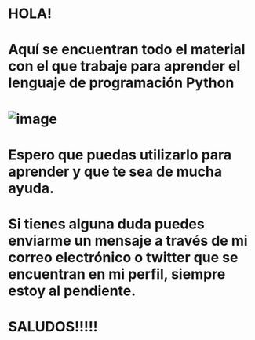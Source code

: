 # HOLA! 
# Aquí se encuentran todo el material con el que trabaje para aprender el lenguaje de programación Python
# ![image](https://user-images.githubusercontent.com/107823750/177592686-6b12111a-2605-4ada-bf0d-072190c85d63.png)
# Espero que puedas utilizarlo para aprender y que te sea de mucha ayuda.

# Si tienes alguna duda puedes enviarme un mensaje a través de mi correo electrónico o twitter que se encuentran en mi perfil, siempre estoy al pendiente.
# SALUDOS!!!!!

